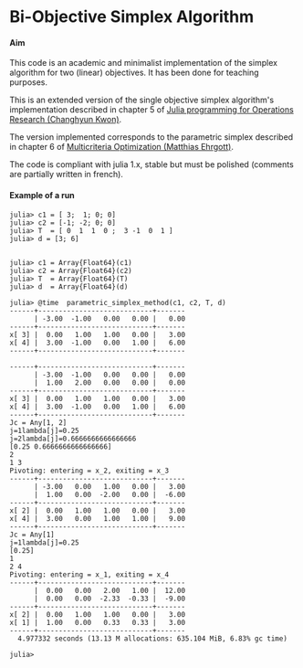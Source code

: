 # Bi-Objective Simplex Algorithm

#### Aim

This code is an academic and minimalist implementation of the simplex algorithm for two (linear) objectives. It has been done for teaching purposes.

This is an extended version of the single objective simplex algorithm's implementation described in chapter 5 of [Julia programming for Operations Research (Changhyun Kwon)](http://www.chkwon.net/julia/). 

The version implemented corresponds to the parametric simplex described in chapter 6 of [Multicriteria Optimization (Matthias Ehrgott)](http://https://link.springer.com/book/10.1007/3-540-27659-9).

The code is compliant with julia 1.x, stable but must be polished (comments are partially written in french).

#### Example of a run

```
julia> c1 = [ 3;  1; 0; 0]
julia> c2 = [-1; -2; 0; 0]
julia> T  = [ 0  1  1  0 ;  3 -1  0  1 ]
julia> d = [3; 6]


julia> c1 = Array{Float64}(c1)
julia> c2 = Array{Float64}(c2)
julia> T  = Array{Float64}(T)
julia> d  = Array{Float64}(d)

julia> @time  parametric_simplex_method(c1, c2, T, d)
------+----------------------------+-------
      | -3.00  -1.00   0.00   0.00 |   0.00
------+----------------------------+-------
x[ 3] |  0.00   1.00   1.00   0.00 |   3.00
x[ 4] |  3.00  -1.00   0.00   1.00 |   6.00
------+----------------------------+-------
 
------+----------------------------+-------
      | -3.00  -1.00   0.00   0.00 |   0.00
      |  1.00   2.00   0.00   0.00 |   0.00
------+----------------------------+-------
x[ 3] |  0.00   1.00   1.00   0.00 |   3.00
x[ 4] |  3.00  -1.00   0.00   1.00 |   6.00
------+----------------------------+-------
Jc = Any[1, 2]
j=1lambda[j]=0.25
j=2lambda[j]=0.6666666666666666
[0.25 0.6666666666666666]
2
1 3
Pivoting: entering = x_2, exiting = x_3
------+----------------------------+-------
      | -3.00   0.00   1.00   0.00 |   3.00
      |  1.00   0.00  -2.00   0.00 |  -6.00
------+----------------------------+-------
x[ 2] |  0.00   1.00   1.00   0.00 |   3.00
x[ 4] |  3.00   0.00   1.00   1.00 |   9.00
------+----------------------------+-------
Jc = Any[1]
j=1lambda[j]=0.25
[0.25]
1
2 4
Pivoting: entering = x_1, exiting = x_4
------+----------------------------+-------
      |  0.00   0.00   2.00   1.00 |  12.00
      |  0.00   0.00  -2.33  -0.33 |  -9.00
------+----------------------------+-------
x[ 2] |  0.00   1.00   1.00   0.00 |   3.00
x[ 1] |  1.00   0.00   0.33   0.33 |   3.00
------+----------------------------+-------
  4.977332 seconds (13.13 M allocations: 635.104 MiB, 6.83% gc time)

julia>
```
